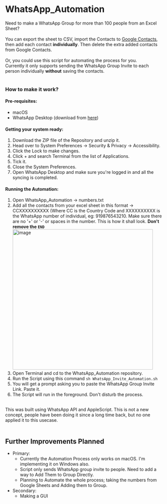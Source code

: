 # WhatsApp_Automation
Need to make a WhatsApp Group for more than 100 people from an Excel Sheet?<br><br>
You can export the sheet to CSV, import the Contacts to [Google Contacts](https://www.contacts.google.com), then add each contact **individually**. Then delete the extra added contacts from Google Contacts.<br><br>
Or, you could use this script for automating the process for you.<br>
Currently it only supports sending the WhatsApp Group Invite to each person individually **without** saving the contacts.<br><br>
### How to make it work?
#### Pre-requisites:
  - macOS
  - WhatsApp Desktop (download from [here](https://apps.apple.com/us/app/whatsapp-desktop/id1147396723?mt=12))

#### Getting your system ready:
  1. Download the ZIP file of the Repository and unzip it.
  2. Head over to System Preferences -> Security & Privacy -> Accessibility.
  3. Click the Lock to make changes.
  4. Click + and search Terminal from the list of Applications.
  5. Tick it.
  6. Close the System Preferences.
  7. Open WhatsApp Desktop and make sure you're logged in and all the syncing is completed.

#### Running the Automation:
  1. Open WhatsApp_Automation -> numbers.txt
  2. Add all the contacts from your excel sheet in this format -> CCXXXXXXXXXX (Where CC is the Country Code and XXXXXXXXXX is the WhatsApp number of individual, eg: 919876543210. Make sure there are no '+' or '-' or spaces in the number. This is how it shall look. **Don't remove the `END`** <img width="448" alt="image" src="https://user-images.githubusercontent.com/77260373/155940208-a476cd63-3cf2-4a18-a542-b8ccd85d2e05.png"> 
  3. Open Terminal and cd to the WhatsApp_Automation repository.
  4. Run the Script using this command `sh WhatsApp_Invite_Automation.sh`
  5. You will get a prompt asking you to paste the WhatsApp Group Invite Link. Paste it.
  6. The Script will run in the foreground. Don't disturb the process.

<br>
This was built using WhatsApp API and AppleScript. This is not a new concept, people have been doing it since a long time back, but no one applied it to this usecase.<br><br>

## Further Improvements Planned
- Primary:
  - Currently the Automation Process only works on macOS. I'm implementing it on Windows also.
  - Script only sends WhatsApp group invite to people. Need to add a way to Add Them to Group Directly.
  - Planning to Automate the whole process; taking the numbers from Google Sheets and Adding them to Group.
- Secondary:
  - Making a GUI 
